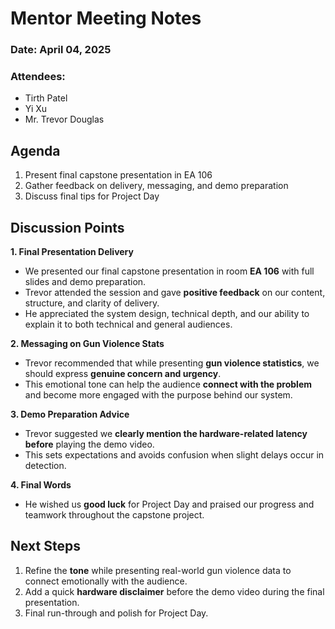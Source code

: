 # Mentor Meeting Notes

### Date: April 04, 2025  
### Attendees:  
- Tirth Patel  
- Yi Xu  
- Mr. Trevor Douglas  

## Agenda  
1. Present final capstone presentation in EA 106  
2. Gather feedback on delivery, messaging, and demo preparation  
3. Discuss final tips for Project Day  

## Discussion Points

**1. Final Presentation Delivery**  
- We presented our final capstone presentation in room **EA 106** with full slides and demo preparation.
- Trevor attended the session and gave **positive feedback** on our content, structure, and clarity of delivery.
- He appreciated the system design, technical depth, and our ability to explain it to both technical and general audiences.

**2. Messaging on Gun Violence Stats**  
- Trevor recommended that while presenting **gun violence statistics**, we should express **genuine concern and urgency**.  
- This emotional tone can help the audience **connect with the problem** and become more engaged with the purpose behind our system.

**3. Demo Preparation Advice**  
- Trevor suggested we **clearly mention the hardware-related latency** **before** playing the demo video.  
- This sets expectations and avoids confusion when slight delays occur in detection.

**4. Final Words**  
- He wished us **good luck** for Project Day and praised our progress and teamwork throughout the capstone project.

## Next Steps  
1. Refine the **tone** while presenting real-world gun violence data to connect emotionally with the audience.  
2. Add a quick **hardware disclaimer** before the demo video during the final presentation.  
3. Final run-through and polish for Project Day.

